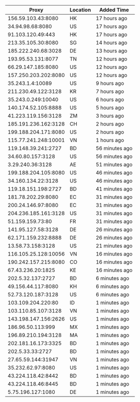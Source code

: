 | Proxy | Location | Added Time |
|---------|----------|------------|
| 156.59.103.43:8080 | HK | 17 hours ago |
| 34.94.98.68:8080 | US | 17 hours ago |
| 91.103.120.49:443 | HK | 17 hours ago |
| 213.35.105.30:8080 | SG | 14 hours ago |
| 185.222.240.68:3028 | DE | 13 hours ago |
| 193.95.53.131:8077 | TN | 12 hours ago |
| 66.29.147.185:8080 | US | 12 hours ago |
| 157.250.203.202:8080 | US | 12 hours ago |
| 35.243.1.4:10089 | US | 9 hours ago |
| 211.230.49.122:3128 | KR | 7 hours ago |
| 35.243.0.249:10040 | US | 6 hours ago |
| 140.174.52.105:8888 | US | 5 hours ago |
| 41.223.119.156:3128 | ZM | 3 hours ago |
| 185.191.236.162:3128 | CH | 2 hours ago |
| 199.188.204.171:8080 | US | 2 hours ago |
| 115.77.241.248:10001 | VN | 1 hours ago |
| 119.148.39.241:2727 | BD | 56 minutes ago |
| 34.60.80.157:3128 | US | 56 minutes ago |
| 3.29.240.36:3128 | AE | 51 minutes ago |
| 199.188.204.105:8080 | US | 46 minutes ago |
| 34.160.134.22:3128 | US | 46 minutes ago |
| 119.18.151.198:2727 | BD | 41 minutes ago |
| 181.78.202.29:8080 | EC | 31 minutes ago |
| 200.24.146.97:8080 | EC | 31 minutes ago |
| 204.236.185.161:3128 | US | 31 minutes ago |
| 51.159.159.73:80 | FR | 31 minutes ago |
| 141.95.127.58:3128 | DE | 26 minutes ago |
| 62.171.159.232:8888 | DE | 26 minutes ago |
| 13.58.73.158:3128 | US | 21 minutes ago |
| 116.105.25.128:10056 | VN | 16 minutes ago |
| 190.242.157.215:8080 | CO | 16 minutes ago |
| 67.43.236.20:1825 | KE | 16 minutes ago |
| 202.5.32.137:2727 | BD | 6 minutes ago |
| 49.156.44.117:8080 | KH | 6 minutes ago |
| 52.73.120.187:3128 | US | 6 minutes ago |
| 103.109.204.220:80 | ID | 1 minutes ago |
| 103.110.85.107:3128 | VN | 1 minutes ago |
| 143.198.147.156:2626 | US | 1 minutes ago |
| 186.96.50.113:999 | MX | 1 minutes ago |
| 196.89.210.194:3128 | MA | 1 minutes ago |
| 202.181.16.173:3325 | BD | 1 minutes ago |
| 202.5.33.33:2727 | BD | 1 minutes ago |
| 27.65.59.144:31947 | VN | 1 minutes ago |
| 35.232.62.97:8080 | US | 1 minutes ago |
| 43.224.118.42:8442 | BD | 1 minutes ago |
| 43.224.118.46:8445 | BD | 1 minutes ago |
| 5.75.196.127:1080 | DE | 1 minutes ago |
